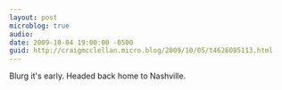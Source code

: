 ```yaml
---
layout: post
microblog: true
audio: 
date: 2009-10-04 19:00:00 -0500
guid: http://craigmcclellan.micro.blog/2009/10/05/t4626085113.html
---
```

Blurg it's early. Headed back home to Nashville.
